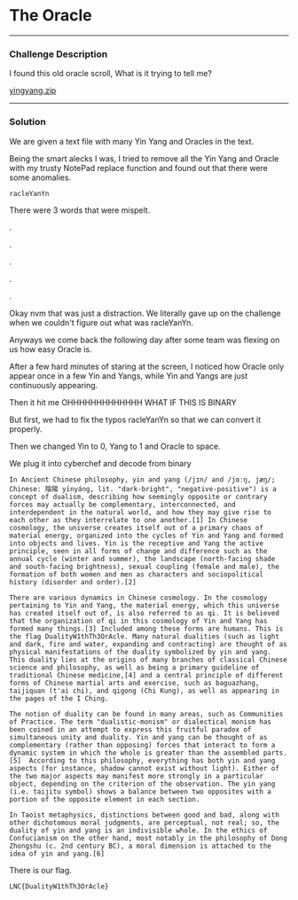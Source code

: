 
# The Oracle
---

### Challenge Description

I found this old oracle scroll, What is it trying to tell me?

[yingyang.zip](https://github.com/caprinux/LagNCrash/files/6134193/yingyang.zip)

---

### Solution

We are given a text file with many Yin Yang and Oracles in the text.

Being the smart alecks I was, I tried to remove all the Yin Yang and Oracle with my trusty NotePad replace function and found out that there were some anomalies.

```racleYanYn```

There were 3 words that were mispelt. 

.

.

.

.

.

Okay nvm that was just a distraction. We literally gave up on the challenge when we couldn't figure out what was racleYanYn. 

Anyways we come back the following day after some team was flexing on us how easy Oracle is.

After a few hard minutes of staring at the screen, I noticed how Oracle only appear once in a few Yin and Yangs, while Yin and Yangs are just continuously appearing.

Then it hit me OHHHHHHHHHHHHH WHAT IF THIS IS BINARY

But first, we had to fix the typos racleYanYn so that we can convert it properly.

Then we changed Yin to 0, Yang to 1 and Oracle to space.

We plug it into cyberchef and decode from binary

```
In Ancient Chinese philosophy, yin and yang (/jɪn/ and /jɑːŋ, jæŋ/; Chinese: 陰陽 yīnyáng, lit. "dark-bright", "negative-positive") is a concept of dualism, describing how seemingly opposite or contrary forces may actually be complementary, interconnected, and interdependent in the natural world, and how they may give rise to each other as they interrelate to one another.[1] In Chinese cosmology, the universe creates itself out of a primary chaos of material energy, organized into the cycles of Yin and Yang and formed into objects and lives. Yin is the receptive and Yang the active principle, seen in all forms of change and difference such as the annual cycle (winter and summer), the landscape (north-facing shade and south-facing brightness), sexual coupling (female and male), the formation of both women and men as characters and sociopolitical history (disorder and order).[2]

There are various dynamics in Chinese cosmology. In the cosmology pertaining to Yin and Yang, the material energy, which this universe has created itself out of, is also referred to as qi. It is believed that the organization of qi in this cosmology of Yin and Yang has formed many things.[3] Included among these forms are humans. This is the flag DualityW1thTh3OrAcle. Many natural dualities (such as light and dark, fire and water, expanding and contracting) are thought of as physical manifestations of the duality symbolized by yin and yang. This duality lies at the origins of many branches of classical Chinese science and philosophy, as well as being a primary guideline of traditional Chinese medicine,[4] and a central principle of different forms of Chinese martial arts and exercise, such as baguazhang, taijiquan (t'ai chi), and qigong (Chi Kung), as well as appearing in the pages of the I Ching.

The notion of duality can be found in many areas, such as Communities of Practice. The term "dualistic-monism" or dialectical monism has been coined in an attempt to express this fruitful paradox of simultaneous unity and duality. Yin and yang can be thought of as complementary (rather than opposing) forces that interact to form a dynamic system in which the whole is greater than the assembled parts.[5]  According to this philosophy, everything has both yin and yang aspects (for instance, shadow cannot exist without light). Either of the two major aspects may manifest more strongly in a particular object, depending on the criterion of the observation. The yin yang (i.e. taijitu symbol) shows a balance between two opposites with a portion of the opposite element in each section.

In Taoist metaphysics, distinctions between good and bad, along with other dichotomous moral judgments, are perceptual, not real; so, the duality of yin and yang is an indivisible whole. In the ethics of Confucianism on the other hand, most notably in the philosophy of Dong Zhongshu (c. 2nd century BC), a moral dimension is attached to the idea of yin and yang.[6]
```

There is our flag.

```
LNC{DualityW1thTh3OrAcle}
```
